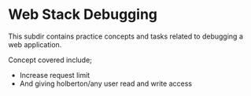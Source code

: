 # Web Stack Debugging

This subdir contains practice concepts and tasks related to debugging a web application.

Concept covered include;
- Increase request limit
- And giving holberton/any user read and write access
